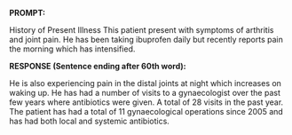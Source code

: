 **PROMPT:**

History of Present Illness This patient present with symptoms of arthritis and joint pain. He has been taking ibuprofen daily but recently reports pain the morning which has intensified. 

**RESPONSE (Sentence ending after 60th word):**

He is also experiencing pain in the distal joints at night which increases on waking up. He has had a number of visits to a gynaecologist over the past few years where antibiotics were given. A total of 28 visits in the past year. The patient has had a total of 11 gynaecological operations since 2005 and has had both local and systemic antibiotics. 